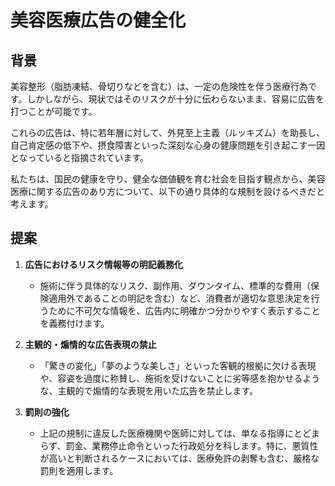 # 美容医療広告の健全化

## 背景

美容整形（脂肪凍結、骨切りなどを含む）は、一定の危険性を伴う医療行為です。しかしながら、現状ではそのリスクが十分に伝わらないまま、容易に広告を打つことが可能です。

これらの広告は、特に若年層に対して、外見至上主義（ルッキズム）を助長し、自己肯定感の低下や、摂食障害といった深刻な心身の健康問題を引き起こす一因となっていると指摘されています。

私たちは、国民の健康を守り、健全な価値観を育む社会を目指す観点から、美容医療に関する広告のあり方について、以下の通り具体的な規制を設けるべきだと考えます。

## 提案

1.  **広告におけるリスク情報等の明記義務化**
    *   施術に伴う具体的なリスク、副作用、ダウンタイム、標準的な費用（保険適用外であることの明記を含む）など、消費者が適切な意思決定を行うために不可欠な情報を、広告内に明確かつ分かりやすく表示することを義務付けます。

2.  **主観的・煽情的な広告表現の禁止**
    *   「驚きの変化」「夢のような美しさ」といった客観的根拠に欠ける表現や、容姿を過度に称賛し、施術を受けないことに劣等感を抱かせるような、主観的で煽情的な表現を用いた広告を禁止します。

3.  **罰則の強化**
    *   上記の規制に違反した医療機関や医師に対しては、単なる指導にとどまらず、罰金、業務停止命令といった行政処分を科します。特に、悪質性が高いと判断されるケースにおいては、医療免許の剥奪も含む、厳格な罰則を適用します。